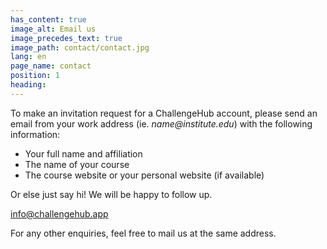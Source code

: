```yaml
---
has_content: true
image_alt: Email us
image_precedes_text: true
image_path: contact/contact.jpg
lang: en
page_name: contact
position: 1
heading:
---
```


To make an invitation request for a ChallengeHub account, please send an email from your work address (ie. _name@institute.edu_) with the following information:

- Your full name and affiliation
- The name of your course
- The course website or your personal website (if available)

Or else just say hi!
We will be happy to follow up.

[info@challengehub.app](mailto:info@challengehub.app)

For any other enquiries, feel free to mail us at the same address.

